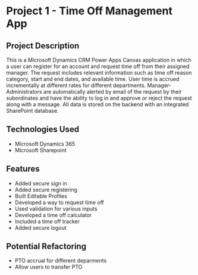 # Project 1 - Time Off Management App

## Project Description
This is a Microsoft Dynamics CRM Power Apps Canvas application in which a user can register for an account and request time off from their assigned manager. The request includes relevant information such as time off reason category, start and end dates, and available time. User time is accrued incrementally at different rates for different departments. Manager-Administrators are automatically alerted by email of the request by their subordinates and have the ability to log in and approve or reject the request along with a message. All data is stored on the backend with an integrated SharePoint database.

## Technologies Used
* Microsoft Dynamics 365
* Microsoft Sharepoint

## Features
* Added secure sign in
* Added secure registering
* Built Editable Profiles
* Developed a way to request time off
* Used validation for various inputs
* Developed a time off calculator
* Included a time off tracker
* Added secure logout

## Potential Refactoring
* PTO accrual for different deparments
* Allow users to transfer PTO

